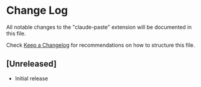 # Change Log

All notable changes to the "claude-paste" extension will be documented in this file.

Check [Keep a Changelog](http://keepachangelog.com/) for recommendations on how to structure this file.

## [Unreleased]

- Initial release